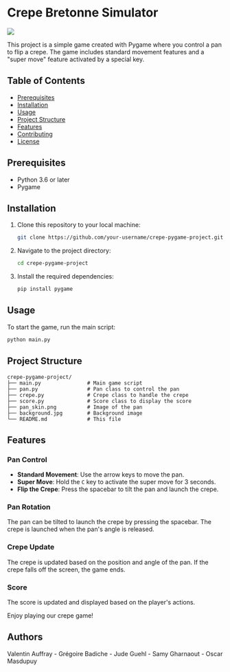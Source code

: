 # Crepe Bretonne Simulator

<img src="pres.png">

This project is a simple game created with Pygame where you control a pan to flip a crepe. The game includes standard movement features and a "super move" feature activated by a special key. 

## Table of Contents
- [Prerequisites](#prerequisites)
- [Installation](#installation)
- [Usage](#usage)
- [Project Structure](#project-structure)
- [Features](#features)
- [Contributing](#contributing)
- [License](#license)

## Prerequisites

- Python 3.6 or later
- Pygame

## Installation

1. Clone this repository to your local machine:
   ```bash
   git clone https://github.com/your-username/crepe-pygame-project.git
   ```

2. Navigate to the project directory:
   ```bash
   cd crepe-pygame-project
   ```

3. Install the required dependencies:
   ```bash
   pip install pygame
   ```

## Usage

To start the game, run the main script:
```bash
python main.py
```

## Project Structure

```
crepe-pygame-project/
├── main.py               # Main game script
├── pan.py                # Pan class to control the pan
├── crepe.py              # Crepe class to handle the crepe
├── score.py              # Score class to display the score
├── pan_skin.png          # Image of the pan
├── background.jpg        # Background image
└── README.md             # This file
```

## Features

### Pan Control

- **Standard Movement**: Use the arrow keys to move the pan.
- **Super Move**: Hold the `C` key to activate the super move for 3 seconds.
- **Flip the Crepe**: Press the spacebar to tilt the pan and launch the crepe.

### Pan Rotation

The pan can be tilted to launch the crepe by pressing the spacebar. The crepe is launched when the pan's angle is released.

### Crepe Update

The crepe is updated based on the position and angle of the pan. If the crepe falls off the screen, the game ends.

### Score

The score is updated and displayed based on the player's actions.




Enjoy playing our crepe game!

## Authors

Valentin Auffray - Grégoire Badiche - Jude Guehl - Samy Gharnaout - Oscar Masdupuy

